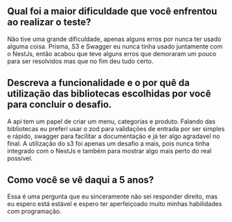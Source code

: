## Qual foi a maior dificuldade que você enfrentou ao realizar o teste?

Não tive uma grande dificuldade, apenas alguns erros por nunca ter usado alguma coisa. Prisma, S3 e Swagger eu nunca tinha usado juntamente com o NestJs, então acabou que teve alguns erros que demoraram um pouco para ser resolvidos mas que no fim deu tudo certo.

## Descreva a funcionalidade e o por quê da utilização das bibliotecas escolhidas por você para concluir o desafio.

A api tem um papel de criar um menu, categorias e produto. Falando das bibliotecas eu preferi usar o zod para validações de entrada por ser simples e rápido, swagger para facilitar a documentação e já ter algo agradavel no final. A utilização do s3 foi apenas um desafio a mais, pois nunca tinha integrado com o NestJs e também para mostrar algo mais perto do real possível.

## Como você se vê daqui a 5 anos?

Essa é uma pergunta que eu sinceramente não sei responder direito, mas eu espero está estável e espero ter aperfeiçoado muito minhas habilidades com programação.
